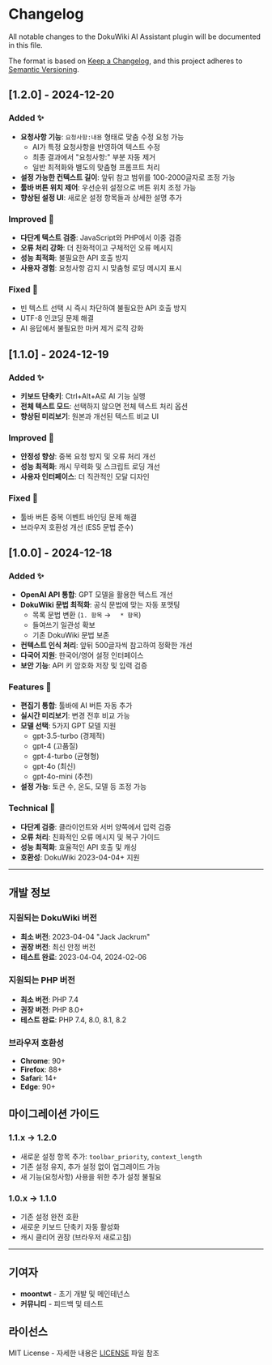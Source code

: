 # Changelog

All notable changes to the DokuWiki AI Assistant plugin will be documented in this file.

The format is based on [Keep a Changelog](https://keepachangelog.com/en/1.0.0/),
and this project adheres to [Semantic Versioning](https://semver.org/spec/v2.0.0.html).

## [1.2.0] - 2024-12-20

### Added ✨
- **요청사항 기능**: `요청사항:내용` 형태로 맞춤 수정 요청 가능
  - AI가 특정 요청사항을 반영하여 텍스트 수정
  - 최종 결과에서 "요청사항:" 부분 자동 제거
  - 일반 최적화와 별도의 맞춤형 프롬프트 처리
- **설정 가능한 컨텍스트 길이**: 앞뒤 참고 범위를 100-2000글자로 조정 가능
- **툴바 버튼 위치 제어**: 우선순위 설정으로 버튼 위치 조정 가능
- **향상된 설정 UI**: 새로운 설정 항목들과 상세한 설명 추가

### Improved 🔧
- **다단계 텍스트 검증**: JavaScript와 PHP에서 이중 검증
- **오류 처리 강화**: 더 친화적이고 구체적인 오류 메시지
- **성능 최적화**: 불필요한 API 호출 방지
- **사용자 경험**: 요청사항 감지 시 맞춤형 로딩 메시지 표시

### Fixed 🐛
- 빈 텍스트 선택 시 즉시 차단하여 불필요한 API 호출 방지
- UTF-8 인코딩 문제 해결
- AI 응답에서 불필요한 마커 제거 로직 강화

## [1.1.0] - 2024-12-19

### Added ✨
- **키보드 단축키**: Ctrl+Alt+A로 AI 기능 실행
- **전체 텍스트 모드**: 선택하지 않으면 전체 텍스트 처리 옵션
- **향상된 미리보기**: 원본과 개선된 텍스트 비교 UI

### Improved 🔧
- **안정성 향상**: 중복 요청 방지 및 오류 처리 개선
- **성능 최적화**: 캐시 무력화 및 스크립트 로딩 개선
- **사용자 인터페이스**: 더 직관적인 모달 디자인

### Fixed 🐛
- 툴바 버튼 중복 이벤트 바인딩 문제 해결
- 브라우저 호환성 개선 (ES5 문법 준수)

## [1.0.0] - 2024-12-18

### Added ✨
- **OpenAI API 통합**: GPT 모델을 활용한 텍스트 개선
- **DokuWiki 문법 최적화**: 공식 문법에 맞는 자동 포맷팅
  - 목록 문법 변환 (`1. 항목` → `  * 항목`)
  - 들여쓰기 일관성 확보
  - 기존 DokuWiki 문법 보존
- **컨텍스트 인식 처리**: 앞뒤 500글자씩 참고하여 정확한 개선
- **다국어 지원**: 한국어/영어 설정 인터페이스
- **보안 기능**: API 키 암호화 저장 및 입력 검증

### Features 🎯
- **편집기 통합**: 툴바에 AI 버튼 자동 추가
- **실시간 미리보기**: 변경 전후 비교 가능
- **모델 선택**: 5가지 GPT 모델 지원
  - gpt-3.5-turbo (경제적)
  - gpt-4 (고품질)
  - gpt-4-turbo (균형형)
  - gpt-4o (최신)
  - gpt-4o-mini (추천)
- **설정 가능**: 토큰 수, 온도, 모델 등 조정 가능

### Technical 🔧
- **다단계 검증**: 클라이언트와 서버 양쪽에서 입력 검증
- **오류 처리**: 친화적인 오류 메시지 및 복구 가이드
- **성능 최적화**: 효율적인 API 호출 및 캐싱
- **호환성**: DokuWiki 2023-04-04+ 지원

---

## 개발 정보

### 지원되는 DokuWiki 버전
- **최소 버전**: 2023-04-04 "Jack Jackrum"
- **권장 버전**: 최신 안정 버전
- **테스트 완료**: 2023-04-04, 2024-02-06

### 지원되는 PHP 버전
- **최소 버전**: PHP 7.4
- **권장 버전**: PHP 8.0+
- **테스트 완료**: PHP 7.4, 8.0, 8.1, 8.2

### 브라우저 호환성
- **Chrome**: 90+
- **Firefox**: 88+
- **Safari**: 14+
- **Edge**: 90+

## 마이그레이션 가이드

### 1.1.x → 1.2.0
- 새로운 설정 항목 추가: `toolbar_priority`, `context_length`
- 기존 설정 유지, 추가 설정 없이 업그레이드 가능
- 새 기능(요청사항) 사용을 위한 추가 설정 불필요

### 1.0.x → 1.1.0
- 기존 설정 완전 호환
- 새로운 키보드 단축키 자동 활성화
- 캐시 클리어 권장 (브라우저 새로고침)

---

## 기여자

- **moontwt** - 초기 개발 및 메인테넌스
- **커뮤니티** - 피드백 및 테스트

## 라이선스

MIT License - 자세한 내용은 [LICENSE](LICENSE) 파일 참조